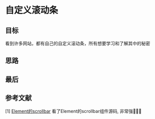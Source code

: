 # 自定义滚动条

## 目标
看到许多网站，都有自己的自定义滚动条，所有想要学习和了解其中的秘密

## 思路


## 最后


## 参考文献

[1] [Element的scrollbar](https://github.com/ElemeFE/element/tree/dev/packages/scrollbar) 看了Element的scrollbar组件源码, 非常强🤙🤙🤙